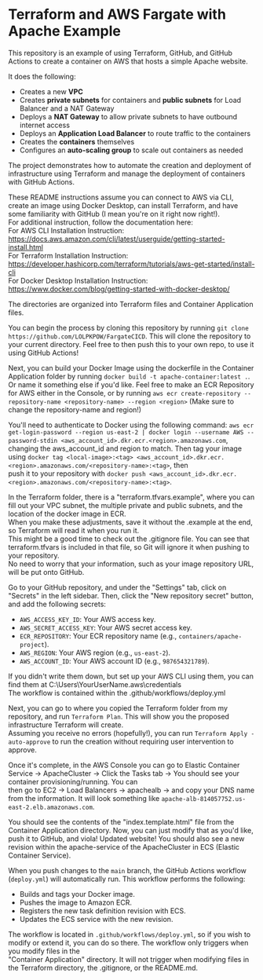 # Terraform and AWS Fargate with Apache Example
  
This repository is an example of using Terraform, GitHub, and GitHub Actions to create a container on AWS that hosts a simple Apache website.  
  
It does the following:  
  
- Creates a new **VPC**  
- Creates **private subnets** for containers and **public subnets** for Load Balancer and a NAT Gateway  
- Deploys a **NAT Gateway** to allow private subnets to have outbound internet access  
- Deploys an **Application Load Balancer** to route traffic to the containers  
- Creates the **containers** themselves  
- Configures an **auto-scaling group** to scale out containers as needed  
  
The project demonstrates how to automate the creation and deployment of infrastructure using Terraform and manage the deployment of containers with GitHub Actions.  
  
These README instructions assume you can connect to AWS via CLI, create an image using Docker Desktop, can install Terraform, and have some familiarity with GitHub (I mean you're on it right now right!).   
For additional instruction, follow the documentation here:  
For AWS CLI Installation Instruction: https://docs.aws.amazon.com/cli/latest/userguide/getting-started-install.html  
For Terraform Installation Instruction: https://developer.hashicorp.com/terraform/tutorials/aws-get-started/install-cli  
For Docker Desktop Installation Instruction: https://www.docker.com/blog/getting-started-with-docker-desktop/  
  
The directories are organized into Terraform files and Container Application files.  
  
You can begin the process by cloning this repository by running `git clone https://github.com/LOLPKPOW/FargateCICD`. This will clone the repository to your current directory.
Feel free to then push this to your own repo, to use it using GitHub Actions!  
  
Next, you can build your Docker Image using the dockerfile in the Container Application folder by running `docker build -t apache-container:latest .`. Or name it something else if you'd like. Feel free to make an ECR Repository for AWS either in the Console, or by running `aws ecr create-repository --repository-name <repository-name> --region <region>` (Make sure to change the repository-name and region!)  
  
You'll need to authenticate to Docker using the following command: `aws ecr get-login-password --region us-east-2 | docker login --username AWS --password-stdin <aws_account_id>.dkr.ecr.<region>.amazonaws.com`,   
changing the aws_account_id and region to match. Then tag your image using `docker tag <local-image>:<tag> <aws_account_id>.dkr.ecr.<region>.amazonaws.com/<repository-name>:<tag>`, then  
push it to your repository with `docker push <aws_account_id>.dkr.ecr.<region>.amazonaws.com/<repository-name>:<tag>`.  
  
In the Terraform folder, there is a "terraform.tfvars.example", where you can fill out your VPC subnet, the multiple private and public subnets, and the location of the docker image in ECR.  
When you make these adjustments, save it without the .example at the end, so Terraform will read it when you run it.  
This might be a good time to check out the .gitignore file. You can see that terraform.tfvars is included in that file, so Git will ignore it when pushing to your repository.  
No need to worry that your information, such as your image repository URL, will be put onto GitHub.  
  
Go to your GitHub repository, and under the "Settings" tab, click on "Secrets" in the left sidebar.
Then, click the "New repository secret" button, and add the following secrets:
- `AWS_ACCESS_KEY_ID`: Your AWS access key.
- `AWS_SECRET_ACCESS_KEY`: Your AWS secret access key.
- `ECR_REPOSITORY`: Your ECR repository name (e.g., `containers/apache-project`).
- `AWS_REGION`: Your AWS region (e.g., `us-east-2`).
- `AWS_ACCOUNT_ID`: Your AWS account ID (e.g., `987654321789`).
  
If you didn't write them down, but set up your AWS CLI using them, you can find them at C:\Users\YourUserName\.aws\credentials  
The workflow is contained within the .github/workflows/deploy.yml 
  
Next, you can go to where you copied the Terraform folder from my repository, and run `Terraform Plan`. This will show you the proposed infrastructure Terraform will create.  
Assuming you receive no errors (hopefully!), you can run `Terraform Apply -auto-approve` to run the creation without requiring user intervention to approve.  
  
Once it's complete, in the AWS Console you can go to Elastic Container Service -> ApacheCluster -> Click the Tasks tab -> You should see your container provisioning/running. You can  
then go to EC2 -> Load Balancers -> apachealb -> and copy your DNS name from the information. It will look something like `apache-alb-814057752.us-east-2.elb.amazonaws.com`.  
  
You should see the contents of the "index.template.html" file from the Container Application directory. Now, you can just modify that as you'd like, push it to GitHub, and viola! Updated website! You should also see a new revision within the apache-service of the ApacheCluster in ECS (Elastic Container Service).  
  
  When you push changes to the `main` branch, the GitHub Actions workflow (`deploy.yml`) will automatically run. This workflow performs the following:
- Builds and tags your Docker image.
- Pushes the image to Amazon ECR.
- Registers the new task definition revision with ECS.
- Updates the ECS service with the new revision.

The workflow is located in `.github/workflows/deploy.yml`, so if you wish to modify or extend it, you can do so there. The workflow only triggers when you modify files in the  
"Container Application" directory. It will not trigger when modifying files in the Terraform directory, the .gitignore, or the README.md.